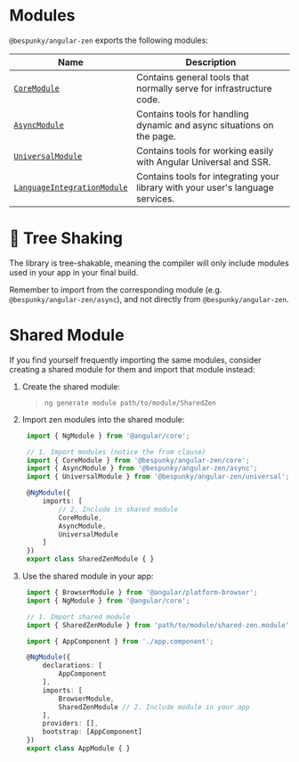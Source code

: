 # Modules
`@bespunky/angular-zen` exports the following modules:

| Name | Description |
| ---  | ---         |
| [`CoreModule`](Modules/CoreModule) | Contains general tools that normally serve for infrastructure code. |
| [`AsyncModule`](Modules/AsyncModule) | Contains tools for handling dynamic and async situations on the page.    |
| [`UniversalModule`](Modules/UniversalModule) | Contains tools for working easily with Angular Universal and SSR. |
| [`LanguageIntegrationModule`](Modules/LanguageIntegrationModule) | Contains tools for integrating your library with your user's language services. |


# 🌳 Tree Shaking
The library is tree-shakable, meaning the compiler will only include modules used in your app in your final build.

Remember to import from the corresponding module (e.g. `@bespunky/angular-zen/async`), and not directly from `@bespunky/angular-zen`.

# Shared Module
If you find yourself frequently importing the same modules, consider creating a shared module for them and import that module instead:

1. Create the shared module:
    >  `ng generate module path/to/module/SharedZen`

2. Import zen modules into the shared module:
   ```typescript
    import { NgModule } from '@angular/core';

    // 1. Import modules (notice the from clause)
    import { CoreModule } from '@bespunky/angular-zen/core';
    import { AsyncModule } from '@bespunky/angular-zen/async';
    import { UniversalModule } from '@bespunky/angular-zen/universal';

    @NgModule({
        imports: [
            // 2. Include in shared module
            CoreModule,
            AsyncModule,
            UniversalModule
        ]
    })
    export class SharedZenModule { } 
   ```

3. Use the shared module in your app:
   ```typescript
    import { BrowserModule } from '@angular/platform-browser';
    import { NgModule } from '@angular/core';

    // 1. Import shared module
    import { SharedZenModule } from 'path/to/module/shared-zen.module';

    import { AppComponent } from './app.component';

    @NgModule({
        declarations: [
            AppComponent
        ],
        imports: [
            BrowserModule,
            SharedZenModule // 2. Include module in your app
        ],
        providers: [], 
        bootstrap: [AppComponent]
    })
    export class AppModule { }
   ```